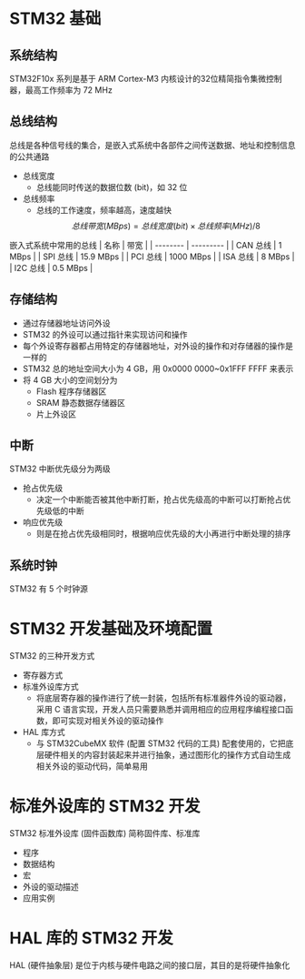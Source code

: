 # STM32 基础
## 系统结构
STM32F10x 系列是基于 ARM Cortex-M3 内核设计的32位精简指令集微控制器，最高工作频率为 72 MHz

## 总线结构
总线是各种信号线的集合，是嵌入式系统中各部件之间传送数据、地址和控制信息的公共通路

- 总线宽度
  - 总线能同时传送的数据位数 (bit)，如 32 位
- 总线频率
  - 总线的工作速度，频率越高，速度越快
$$
总线带宽 (MBps)= 总线宽度 (bit)\times 总线频率 (MHz)/8
$$

嵌入式系统中常用的总线
| 名称     | 带宽      |
| -------- | --------- |
| CAN 总线 | 1 MBps    |
| SPI 总线 | 15.9 MBps |
| PCI 总线 | 1000 MBps |
| ISA 总线 | 8 MBps    |
| I2C 总线 | 0.5 MBps  |

## 存储结构
- 通过存储器地址访问外设
- STM32 的外设可以通过指针来实现访问和操作
- 每个外设寄存器都占用特定的存储器地址，对外设的操作和对存储器的操作是一样的
- STM32 总的地址空间大小为 4 GB，用 0x0000 0000~0x1FFF FFFF 来表示
- 将 4 GB 大小的空间划分为
  - Flash 程序存储器区
  - SRAM 静态数据存储器区
  - 片上外设区

## 中断
STM32 中断优先级分为两级
- 抢占优先级
  - 决定一个中断能否被其他中断打断，抢占优先级高的中断可以打断抢占优先级低的中断
- 响应优先级
  - 则是在抢占优先级相同时，根据响应优先级的大小再进行中断处理的排序

## 系统时钟
STM32 有 5 个时钟源

# STM32 开发基础及环境配置
STM32 的三种开发方式
- 寄存器方式
- 标准外设库方式
  - 将底层寄存器的操作进行了统一封装，包括所有标准器件外设的驱动器，采用 C 语言实现，开发人员只需要熟悉并调用相应的应用程序编程接口函数，即可实现对相关外设的驱动操作
- HAL 库方式
  - 与 STM32CubeMX 软件 (配置 STM32 代码的工具) 配套使用的，它把底层硬件相关的内容封装起来并进行抽象，通过图形化的操作方式自动生成相关外设的驱动代码，简单易用

# 标准外设库的 STM32 开发
STM32 标准外设库 (固件函数库) 简称固件库、标准库
- 程序
- 数据结构
- 宏
- 外设的驱动描述
- 应用实例

# HAL 库的 STM32 开发
HAL (硬件抽象层) 是位于内核与硬件电路之间的接口层，其目的是将硬件抽象化
